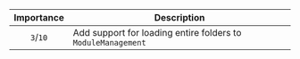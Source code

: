 | Importance | Description                                                     |
|:----------:|-----------------------------------------------------------------|
|  `3`/`10`  | Add support for loading entire folders to `ModuleManagement`    |
